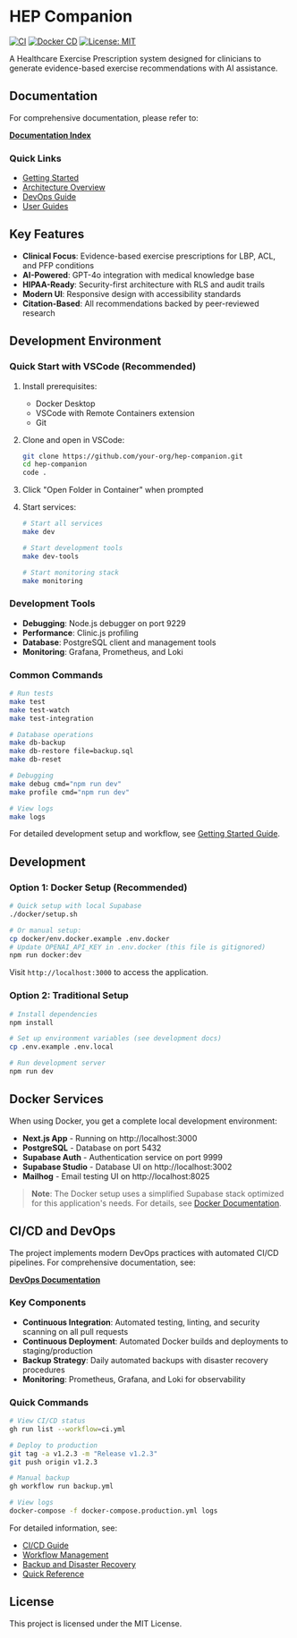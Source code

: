 # HEP Companion

[![CI](https://github.com/joshuaramat/hep-companion/actions/workflows/ci.yml/badge.svg)](https://github.com/joshuaramat/hep-companion/actions/workflows/ci.yml)
[![Docker CD](https://github.com/joshuaramat/hep-companion/actions/workflows/docker-cd.yml/badge.svg)](https://github.com/joshuaramat/hep-companion/actions/workflows/docker-cd.yml)
[![License: MIT](https://img.shields.io/badge/License-MIT-yellow.svg)](https://opensource.org/licenses/MIT)

A Healthcare Exercise Prescription system designed for clinicians to generate evidence-based exercise recommendations with AI assistance.

## Documentation

For comprehensive documentation, please refer to:

**[Documentation Index](./docs/)**

### Quick Links
- [Getting Started](./docs/development/getting-started.md)
- [Architecture Overview](./docs/architecture/)
- [DevOps Guide](./docs/devops/)
- [User Guides](./docs/user-guides/)

## Key Features

- **Clinical Focus**: Evidence-based exercise prescriptions for LBP, ACL, and PFP conditions
- **AI-Powered**: GPT-4o integration with medical knowledge base
- **HIPAA-Ready**: Security-first architecture with RLS and audit trails  
- **Modern UI**: Responsive design with accessibility standards
- **Citation-Based**: All recommendations backed by peer-reviewed research

## Development Environment

### Quick Start with VSCode (Recommended)

1. Install prerequisites:
   - Docker Desktop
   - VSCode with Remote Containers extension
   - Git

2. Clone and open in VSCode:
   ```bash
   git clone https://github.com/your-org/hep-companion.git
   cd hep-companion
   code .
   ```

3. Click "Open Folder in Container" when prompted

4. Start services:
   ```bash
   # Start all services
   make dev

   # Start development tools
   make dev-tools

   # Start monitoring stack
   make monitoring
   ```

### Development Tools

- **Debugging**: Node.js debugger on port 9229
- **Performance**: Clinic.js profiling
- **Database**: PostgreSQL client and management tools
- **Monitoring**: Grafana, Prometheus, and Loki

### Common Commands

```bash
# Run tests
make test
make test-watch
make test-integration

# Database operations
make db-backup
make db-restore file=backup.sql
make db-reset

# Debugging
make debug cmd="npm run dev"
make profile cmd="npm run dev"

# View logs
make logs
```

For detailed development setup and workflow, see [Getting Started Guide](./docs/development/getting-started.md).

## Development

### Option 1: Docker Setup (Recommended)

```bash
# Quick setup with local Supabase
./docker/setup.sh

# Or manual setup:
cp docker/env.docker.example .env.docker
# Update OPENAI_API_KEY in .env.docker (this file is gitignored)
npm run docker:dev
```

Visit `http://localhost:3000` to access the application.

### Option 2: Traditional Setup

```bash
# Install dependencies
npm install

# Set up environment variables (see development docs)
cp .env.example .env.local

# Run development server
npm run dev
```

## Docker Services

When using Docker, you get a complete local development environment:

- **Next.js App** - Running on http://localhost:3000
- **PostgreSQL** - Database on port 5432
- **Supabase Auth** - Authentication service on port 9999
- **Supabase Studio** - Database UI on http://localhost:3002
- **Mailhog** - Email testing UI on http://localhost:8025

> **Note**: The Docker setup uses a simplified Supabase stack optimized for this application's needs. For details, see [Docker Documentation](./docs/docker/).

## CI/CD and DevOps

The project implements modern DevOps practices with automated CI/CD pipelines. For comprehensive documentation, see:

**[DevOps Documentation](./docs/devops/)**

### Key Components

- **Continuous Integration**: Automated testing, linting, and security scanning on all pull requests
- **Continuous Deployment**: Automated Docker builds and deployments to staging/production
- **Backup Strategy**: Daily automated backups with disaster recovery procedures
- **Monitoring**: Prometheus, Grafana, and Loki for observability

### Quick Commands

```bash
# View CI/CD status
gh run list --workflow=ci.yml

# Deploy to production
git tag -a v1.2.3 -m "Release v1.2.3"
git push origin v1.2.3

# Manual backup
gh workflow run backup.yml

# View logs
docker-compose -f docker-compose.production.yml logs
```

For detailed information, see:
- [CI/CD Guide](./docs/devops/ci-cd-guide.md)
- [Workflow Management](./docs/devops/workflow-management.md)
- [Backup and Disaster Recovery](./docs/devops/backup-disaster-recovery.md)
- [Quick Reference](./docs/devops/quick-reference.md)

## License

This project is licensed under the MIT License. 